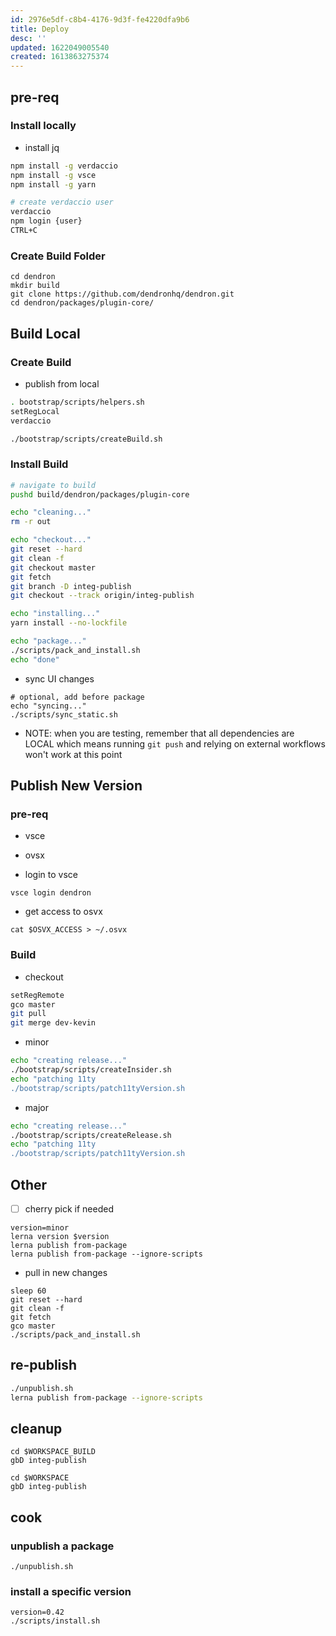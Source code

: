 ```yaml
---
id: 2976e5df-c8b4-4176-9d3f-fe4220dfa9b6
title: Deploy
desc: ''
updated: 1622049005540
created: 1613863275374
---
```




## pre-req

### Install locally
- install jq

```sh
npm install -g verdaccio
npm install -g vsce
npm install -g yarn

# create verdaccio user
verdaccio
npm login {user}
CTRL+C
```

### Create Build Folder

```
cd dendron
mkdir build
git clone https://github.com/dendronhq/dendron.git
cd dendron/packages/plugin-core/
```

## Build Local

### Create Build

- publish from local
```sh
. bootstrap/scripts/helpers.sh
setRegLocal
verdaccio

./bootstrap/scripts/createBuild.sh
```

### Install Build
```sh
# navigate to build
pushd build/dendron/packages/plugin-core

echo "cleaning..."
rm -r out

echo "checkout..."
git reset --hard
git clean -f
git checkout master
git fetch
git branch -D integ-publish
git checkout --track origin/integ-publish

echo "installing..."
yarn install --no-lockfile

echo "package..."
./scripts/pack_and_install.sh
echo "done"
```

- sync UI changes
```
# optional, add before package
echo "syncing..."
./scripts/sync_static.sh
```

- NOTE: when you are testing, remember that all dependencies are LOCAL which means running `git push` and relying on external workflows won't work at this point

## Publish New Version

### pre-req
- vsce
- ovsx


- login to vsce
```
vsce login dendron
```

- get access to osvx
```
cat $OSVX_ACCESS > ~/.osvx
```

### Build

- checkout
```sh
setRegRemote
gco master
git pull
git merge dev-kevin
```

- minor
```sh
echo "creating release..."
./bootstrap/scripts/createInsider.sh
echo "patching 11ty
./bootstrap/scripts/patch11tyVersion.sh
```

- major
```sh
echo "creating release..."
./bootstrap/scripts/createRelease.sh
echo "patching 11ty
./bootstrap/scripts/patch11tyVersion.sh
```


## Other
- [ ] cherry pick if needed

```
version=minor
lerna version $version 
lerna publish from-package 
lerna publish from-package --ignore-scripts
```

- pull in new changes
```
sleep 60
git reset --hard
git clean -f
git fetch
gco master 
./scripts/pack_and_install.sh
```

## re-publish

```sh
./unpublish.sh
lerna publish from-package --ignore-scripts
```

## cleanup
```
cd $WORKSPACE_BUILD
gbD integ-publish

cd $WORKSPACE
gbD integ-publish
```


## cook

### unpublish a package

```
./unpublish.sh
```

### install a specific version

```
version=0.42
./scripts/install.sh
```